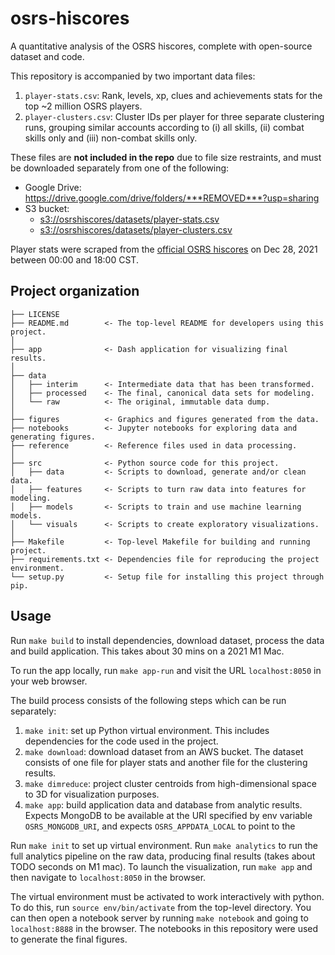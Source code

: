 osrs-hiscores
=============

A quantitative analysis of the OSRS hiscores, complete with open-source dataset and code.

This repository is accompanied by two important data files:

1. `player-stats.csv`: Rank, levels, xp, clues and achievements stats for the top \~2 million OSRS players.
2. `player-clusters.csv`: Cluster IDs per player for three separate clustering runs, grouping similar accounts according to (i) all skills, (ii) combat skills only and (iii) non-combat skills only.

These files are **not included in the repo** due to file size restraints, and must be downloaded separately from one of the following:

* Google Drive: <https://drive.google.com/drive/folders/***REMOVED***?usp=sharing>
* S3 bucket:
  * [s3://osrshiscores/datasets/player-stats.csv]()
  * [s3://osrshiscores/datasets/player-clusters.csv]()

Player stats were scraped from the [official OSRS hiscores](https://secure.runescape.com/m=hiscore_oldschool/overall) on Dec 28, 2021 between 00:00 and 18:00 CST.

Project organization
--------------------

    ├── LICENSE
    ├── README.md        <- The top-level README for developers using this project.
    │
    ├── app              <- Dash application for visualizing final results.
    │
    ├── data
    │   ├── interim      <- Intermediate data that has been transformed.
    │   ├── processed    <- The final, canonical data sets for modeling.
    │   └── raw          <- The original, immutable data dump.
    │
    ├── figures          <- Graphics and figures generated from the data.
    ├── notebooks        <- Jupyter notebooks for exploring data and generating figures.
    ├── reference        <- Reference files used in data processing.
    │
    ├── src              <- Python source code for this project.
    │   ├── data         <- Scripts to download, generate and/or clean data.
    │   ├── features     <- Scripts to turn raw data into features for modeling.
    │   ├── models       <- Scripts to train and use machine learning models.
    │   └── visuals      <- Scripts to create exploratory visualizations.
    │
    ├── Makefile         <- Top-level Makefile for building and running project.
    ├── requirements.txt <- Dependencies file for reproducing the project environment.
    └── setup.py         <- Setup file for installing this project through pip.

Usage
-----

Run `make build` to install dependencies, download dataset, process the data and build application. This takes about 30 mins on a 2021 M1 Mac.

To run the app locally, run `make app-run` and visit the URL `localhost:8050` in your web browser.

The build process consists of the following steps which can be run separately:
1. `make init`: set up Python virtual environment. This includes dependencies for the code used in the project.
2. `make download`: download dataset from an AWS bucket. The dataset consists of one file for player stats and another file for the clustering results.
3. `make dimreduce`: project cluster centroids from high-dimensional space to 3D for visualization purposes.
4. `make app`: build application data and database from analytic results. Expects MongoDB to be available at the URI specified by env variable `OSRS_MONGODB_URI`, and expects `OSRS_APPDATA_LOCAL` to point to the 


Run `make init` to set up virtual environment. Run `make analytics` to run the full analytics pipeline on the raw data, producing final results (takes about TODO seconds on M1 mac). To launch the visualization, run `make app` and then navigate to `localhost:8050` in the browser.

The virtual environment must be activated to work interactively with python. To do this, run `source env/bin/activate` from the top-level directory. You can then open a notebook server by running `make notebook` and going to `localhost:8888` in the browser. The notebooks in this repository were used to generate the final figures.
